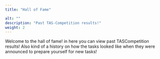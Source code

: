 ```yaml
---
title: "Hall of Fame"

alt: ""
description: "Past TAS-Competition results!"
weight: 2
---
```


Welcome to the hall of fame! in here you can view past TASCompetition results!
Also kind of a history on how the tasks looked like when they were announced to prepare yourself for new tasks!